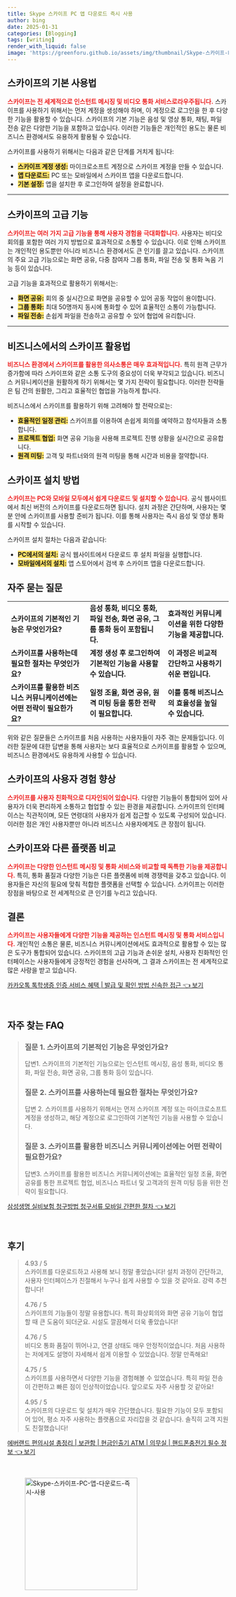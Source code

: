 ```yaml
---
title: Skype 스카이프 PC 앱 다운로드 즉시 사용
author: bing
date: 2025-01-31
categories: [Blogging]
tags: [writing]
render_with_liquid: false
image: 'https://greenforu.github.io/assets/img/thumbnail/Skype-스카이프-PC-앱-다운로드-즉시-사용.webp'
---
```



<h2 id='스카이프의 기본 사용법'>스카이프의 기본 사용법</h2>

<p><b><span style="color: #ee2323;">스카이프는 전 세계적으로 인스턴트 메시징 및 비디오 통화 서비스로라우주됩니다.</span></b> 스카이프를 사용하기 위해서는 먼저 계정을 생성해야 하며, 이 계정으로 로그인을 한 후 다양한 기능을 활용할 수 있습니다. 스카이프의 기본 기능은 음성 및 영상 통화, 채팅, 파일 전송 같은 다양한 기능을 포함하고 있습니다. 이러한 기능들은 개인적인 용도는 물론 비즈니스 환경에서도 유용하게 활용될 수 있습니다.</p>

<p>스카이프를 사용하기 위해서는 다음과 같은 단계를 거치게 됩니다:</p>

<ul>
    <li><b><span style="background-color: #ffe066;">스카이프 계정 생성:</span></b> 마이크로소프트 계정으로 스카이프 계정을 만들 수 있습니다.</li>
    <li><b><span style="background-color: #ffe066;">앱 다운로드:</span></b> PC 또는 모바일에서 스카이프 앱을 다운로드합니다.</li>
    <li><b><span style="background-color: #ffe066;">기본 설정:</span></b> 앱을 설치한 후 로그인하여 설정을 완료합니다.</li>
</ul>

<hr />

<h2 id='스카이프의 고급 기능'>스카이프의 고급 기능</h2>

<p><b><span style="color: #ee2323;">스카이프는 여러 가지 고급 기능을 통해 사용자 경험을 극대화합니다.</span></b> 사용자는 비디오 회의를 포함한 여러 가지 방법으로 효과적으로 소통할 수 있습니다. 이로 인해 스카이프는 개인적인 용도뿐만 아니라 비즈니스 환경에서도 큰 인기를 끌고 있습니다. 스카이프의 주요 고급 기능으로는 화면 공유, 다중 참여자 그룹 통화, 파일 전송 및 통화 녹음 기능 등이 있습니다.</p>

<p>고급 기능을 효과적으로 활용하기 위해서는:</p>

<ul>
    <li><b><span style="background-color: #ffe066;">화면 공유:</span></b> 회의 중 실시간으로 화면을 공유할 수 있어 공동 작업이 용이합니다.</li>
    <li><b><span style="background-color: #ffe066;">그룹 통화:</span></b> 최대 50명까지 동시에 통화할 수 있어 효율적인 소통이 가능합니다.</li>
    <li><b><span style="background-color: #ffe066;">파일 전송:</span></b> 손쉽게 파일을 전송하고 공유할 수 있어 협업에 유리합니다.</li>
</ul>

<hr />

<h2 id='비즈니스에서의 스카이프 활용법'>비즈니스에서의 스카이프 활용법</h2>

<p><b><span style="color: #ee2323;">비즈니스 환경에서 스카이프를 활용한 의사소통은 매우 효과적입니다.</span></b> 특히 원격 근무가 증가함에 따라 스카이프와 같은 소통 도구의 중요성이 더욱 부각되고 있습니다. 비즈니스 커뮤니케이션을 원활하게 하기 위해서는 몇 가지 전략이 필요합니다. 이러한 전략들은 팀 간의 원활한, 그리고 효율적인 협업을 가능하게 합니다.</p>

<p>비즈니스에서 스카이프를 활용하기 위해 고려해야 할 전략으로는:</p>

<ul>
    <li><b><span style="background-color: #ffe066;">효율적인 일정 관리:</span></b> 스카이프를 이용하여 손쉽게 회의를 예약하고 참석자들과 소통합니다.</li>
    <li><b><span style="background-color: #ffe066;">프로젝트 협업:</span></b> 화면 공유 기능을 사용해 프로젝트 진행 상황을 실시간으로 공유합니다.</li>
    <li><b><span style="background-color: #ffe066;">원격 미팅:</span></b> 고객 및 파트너와의 원격 미팅을 통해 시간과 비용을 절약합니다.</li>
</ul>

<h2 id='스카이프 설치 방법'>스카이프 설치 방법</h2>

<p><b><span style="color: #ee2323;">스카이프는 PC와 모바일 모두에서 쉽게 다운로드 및 설치할 수 있습니다.</span></b> 공식 웹사이트에서 최신 버전의 스카이프를 다운로드하면 됩니다. 설치 과정은 간단하며, 사용자는 몇 분 안에 스카이프를 사용할 준비가 됩니다. 이를 통해 사용자는 즉시 음성 및 영상 통화를 시작할 수 있습니다.</p>

<p>스카이프 설치 절차는 다음과 같습니다:</p>

<ul>
    <li><b><span style="background-color: #ffe066;">PC에서의 설치:</span></b> 공식 웹사이트에서 다운로드 후 설치 파일을 실행합니다.</li>
    <li><b><span style="background-color: #ffe066;">모바일에서의 설치:</span></b> 앱 스토어에서 검색 후 스카이프 앱을 다운로드합니다.</li>
</ul>

<h2 id='자주 묻는 질문'>자주 묻는 질문</h2>

<table>
    <tr>
        <td><b>스카이프의 기본적인 기능은 무엇인가요?</b></td>
        <td><b>음성 통화, 비디오 통화, 파일 전송, 화면 공유, 그룹 통화 등이 포함됩니다.</b></td>
        <td><b>효과적인 커뮤니케이션을 위한 다양한 기능을 제공합니다.</b></td>
    </tr>
    <tr>
        <td><b>스카이프를 사용하는데 필요한 절차는 무엇인가요?</b></td>
        <td><b>계정 생성 후 로그인하여 기본적인 기능을 사용할 수 있습니다.</b></td>
        <td><b>이 과정은 비교적 간단하고 사용하기 쉬운 편입니다.</b></td>
    </tr>
    <tr>
        <td><b>스카이프를 활용한 비즈니스 커뮤니케이션에는 어떤 전략이 필요한가요?</b></td>
        <td><b>일정 조율, 화면 공유, 원격 미팅 등을 통한 전략이 필요합니다.</b></td>
        <td><b>이를 통해 비즈니스의 효율성을 높일 수 있습니다.</b></td>
    </tr>
</table>

<p>위와 같은 질문들은 스카이프를 처음 사용하는 사용자들이 자주 겪는 문제들입니다. 이러한 질문에 대한 답변을 통해 사용자는 보다 효율적으로 스카이프를 활용할 수 있으며, 비즈니스 환경에서도 유용하게 사용할 수 있습니다.</p>

<h2 id='스카이프의 사용자 경험 향상'>스카이프의 사용자 경험 향상</h2>

<p><b><span style="color: #ee2323;">스카이프를 사용자 친화적으로 디자인되어 있습니다.</span></b> 다양한 기능들이 통합되어 있어 사용자가 더욱 편리하게 소통하고 협업할 수 있는 환경을 제공합니다. 스카이프의 인터페이스는 직관적이며, 모든 연령대의 사용자가 쉽게 접근할 수 있도록 구성되어 있습니다. 이러한 점은 개인 사용자뿐만 아니라 비즈니스 사용자에게도 큰 장점이 됩니다.</p>

<h2 id='스카이프와 다른 플랫폼 비교'>스카이프와 다른 플랫폼 비교</h2>

<p><b><span style="color: #ee2323;">스카이프는 다양한 인스턴트 메시징 및 통화 서비스와 비교할 때 독특한 기능을 제공합니다.</span></b> 특히, 통화 품질과 다양한 기능은 다른 플랫폼에 비해 경쟁력을 갖추고 있습니다. 이용자들은 자신의 필요에 맞춰 적합한 플랫폼을 선택할 수 있습니다. 스카이프는 이러한 장점을 바탕으로 전 세계적으로 큰 인기를 누리고 있습니다.</p>

<h2 id='결론'>결론</h2>

<p><b><span style="color: #ee2323;">스카이프는 사용자들에게 다양한 기능을 제공하는 인스턴트 메시징 및 통화 서비스입니다.</span></b> 개인적인 소통은 물론, 비즈니스 커뮤니케이션에서도 효과적으로 활용할 수 있는 많은 도구가 통합되어 있습니다. 스카이프의 고급 기능과 손쉬운 설치, 사용자 친화적인 인터페이스는 사용자들에게 긍정적인 경험을 선사하며, 그 결과 스카이프는 전 세계적으로 많은 사랑을 받고 있습니다.</p>


<p><a class="click-button" title="카카오톡 톡학생증 인증 서비스 혜택 | 발급 및 확인 방법 신속한 접근" href="https://greenforu.github.io/posts/%EC%B9%B4%EC%B9%B4%EC%98%A4%ED%86%A1-%ED%86%A1%ED%95%99%EC%83%9D%EC%A6%9D-%EC%9D%B8%EC%A6%9D-%EC%84%9C%EB%B9%84%EC%8A%A4-%ED%98%9C%ED%83%9D-%EB%B0%9C%EA%B8%89-%EB%B0%8F-%ED%99%95%EC%9D%B8-%EB%B0%A9%EB%B2%95-%EC%8B%A0%EC%86%8D%ED%95%9C-%EC%A0%91%EA%B7%BC/" rel="dofollow">카카오톡 톡학생증 인증 서비스 혜택 | 발급 및 확인 방법 신속한 접근 👈 보기</a></p><br>
<h2 id='자주_찾는_FAQ'>자주 찾는 FAQ</h2>
<div itemscope="" itemtype="https://schema.org/FAQPage"> 
<blockquote> 
<div itemscope="" itemprop="mainEntity" itemtype="https://schema.org/Question"> 
<h3 itemprop="name">질문 1. 스카이프의 기본적인 기능은 무엇인가요?</h3> 
<div itemscope="" itemprop="acceptedAnswer" itemtype="https://schema.org/Answer"> 
<span itemprop="text"> 
<p>답변1. 스카이프의 기본적인 기능으로는 인스턴트 메시징, 음성 통화, 비디오 통화, 파일 전송, 화면 공유, 그룹 통화 등이 있습니다.</p> 
</span> 
</div> 
</div> 

<div itemscope="" itemprop="mainEntity" itemtype="https://schema.org/Question"> 
<h3 itemprop="name">질문 2. 스카이프를 사용하는데 필요한 절차는 무엇인가요?</h3> 
<div itemscope="" itemprop="acceptedAnswer" itemtype="https://schema.org/Answer"> 
<span itemprop="text"> 
<p>답변 2. 스카이프를 사용하기 위해서는 먼저 스카이프 계정 또는 마이크로소프트 계정을 생성하고, 해당 계정으로 로그인하여 기본적인 기능을 사용할 수 있습니다.</p> 
</span> 
</div> 
</div> 

<div itemscope="" itemprop="mainEntity" itemtype="https://schema.org/Question"> 
<h3 itemprop="name">질문 3. 스카이프를 활용한 비즈니스 커뮤니케이션에는 어떤 전략이 필요한가요?</h3> 
<div itemscope="" itemprop="acceptedAnswer" itemtype="https://schema.org/Answer"> 
<span itemprop="text"> 
<p>답변3. 스카이프를 활용한 비즈니스 커뮤니케이션에는 효율적인 일정 조율, 화면 공유를 통한 프로젝트 협업, 비즈니스 파트너 및 고객과의 원격 미팅 등을 위한 전략이 필요합니다.</p> 
</span> 
</div> 
</div> 
</blockquote> 
</div>
<p><a class="click-button" title="삼성생명 실비보험 청구방법 청구서류 모바일 간편한 절차" href="https://greenforu.github.io/posts/%EC%82%BC%EC%84%B1%EC%83%9D%EB%AA%85-%EC%8B%A4%EB%B9%84%EB%B3%B4%ED%97%98-%EC%B2%AD%EA%B5%AC%EB%B0%A9%EB%B2%95-%EC%B2%AD%EA%B5%AC%EC%84%9C%EB%A5%98-%EB%AA%A8%EB%B0%94%EC%9D%BC-%EA%B0%84%ED%8E%B8%ED%95%9C-%EC%A0%88%EC%B0%A8/" rel="dofollow">삼성생명 실비보험 청구방법 청구서류 모바일 간편한 절차 👈 보기</a></p><br>
<h2 id='후기'>후기</h2>
<div itemscope itemtype="https://schema.org/Product">
  <blockquote>
  <div itemprop="review" itemscope itemtype="https://schema.org/Review">
      <div itemprop="reviewRating" itemscope itemtype="https://schema.org/Rating"> <span itemprop="ratingValue">4.93</span> / <span itemprop="bestRating">5</span> </div>
      <span itemprop="reviewBody">스카이프를 다운로드하고 사용해 보니 정말 좋았습니다! 설치 과정이 간단하고, 사용자 인터페이스가 친절해서 누구나 쉽게 사용할 수 있을 것 같아요. 강력 추천합니다!</span>
  </div>
  <br>
  <div itemprop="review" itemscope itemtype="https://schema.org/Review">
      <div itemprop="reviewRating" itemscope itemtype="https://schema.org/Rating"> <span itemprop="ratingValue">4.76</span> / <span itemprop="bestRating">5</span> </div>
      <span itemprop="reviewBody">스카이프의 기능들이 정말 유용합니다. 특히 화상회의와 화면 공유 기능이 협업할 때 큰 도움이 되더군요. 시설도 깔끔해서 더욱 좋았습니다!</span>
  </div>
  <br>
  <div itemprop="review" itemscope itemtype="https://schema.org/Review">
      <div itemprop="reviewRating" itemscope itemtype="https://schema.org/Rating"> <span itemprop="ratingValue">4.76</span> / <span itemprop="bestRating">5</span> </div>
      <span itemprop="reviewBody">비디오 통화 품질이 뛰어나고, 연결 상태도 매우 안정적이었습니다. 처음 사용하는 저에게도 설명이 자세해서 쉽게 이용할 수 있었습니다. 정말 만족해요!</span>
  </div>
  <br>
  <div itemprop="review" itemscope itemtype="https://schema.org/Review">
      <div itemprop="reviewRating" itemscope itemtype="https://schema.org/Rating"> <span itemprop="ratingValue">4.75</span> / <span itemprop="bestRating">5</span> </div>
      <span itemprop="reviewBody">스카이프를 사용하면서 다양한 기능을 경험해볼 수 있었습니다. 특히 파일 전송이 간편하고 빠른 점이 인상적이었습니다. 앞으로도 자주 사용할 것 같아요!</span>
  </div>
  <br>
  <div itemprop="review" itemscope itemtype="https://schema.org/Review">
      <div itemprop="reviewRating" itemscope itemtype="https://schema.org/Rating"> <span itemprop="ratingValue">4.95</span> / <span itemprop="bestRating">5</span> </div>
      <span itemprop="reviewBody">스카이프의 다운로드 및 설치가 매우 간단했습니다. 필요한 기능이 모두 포함되어 있어, 평소 자주 사용하는 플랫폼으로 자리잡을 것 같습니다. 솔직히 고객 지원도 친절했습니다!</span>
  </div>
  </blockquote>
</div>
<p><a class="click-button" title="에버랜드 편의시설 총정리 | 보관함 | 현금인출기 ATM | 의무실 | 핸드폰충전기 필수 정보" href="https://greenforu.github.io/posts/%EC%97%90%EB%B2%84%EB%9E%9C%EB%93%9C-%ED%8E%B8%EC%9D%98%EC%8B%9C%EC%84%A4-%EC%B4%9D%EC%A0%95%EB%A6%AC-%EB%B3%B4%EA%B4%80%ED%95%A8-%ED%98%84%EA%B8%88%EC%9D%B8%EC%B6%9C%EA%B8%B0-ATM-%EC%9D%98%EB%AC%B4%EC%8B%A4-%ED%95%B8%EB%93%9C%ED%8F%B0%EC%B6%A9%EC%A0%84%EA%B8%B0-%ED%95%84%EC%88%98-%EC%A0%95%EB%B3%B4/" rel="dofollow">에버랜드 편의시설 총정리 | 보관함 | 현금인출기 ATM | 의무실 | 핸드폰충전기 필수 정보 👈 보기</a></p><br>
<figure class="image"><img src="https://greenforu.github.io/assets/img/thumbnail/Skype-스카이프-PC-앱-다운로드-즉시-사용.webp" alt="Skype-스카이프-PC-앱-다운로드-즉시-사용" width="256" height="256"></figure>